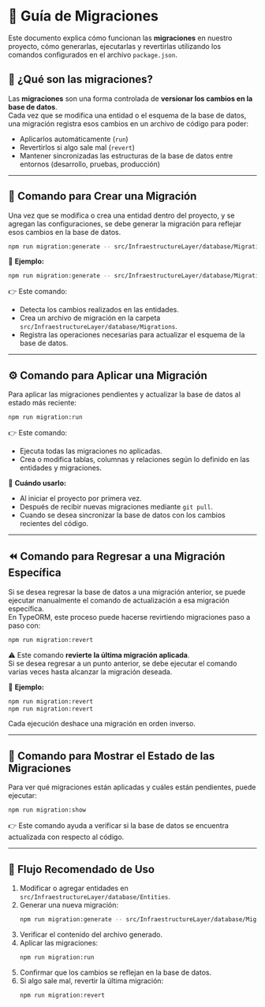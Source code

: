# 📘 Guía de Migraciones 

Este documento explica cómo funcionan las **migraciones** en nuestro proyecto, cómo generarlas, ejecutarlas y revertirlas utilizando los comandos configurados en el archivo `package.json`.

## 🧩 ¿Qué son las migraciones?

Las **migraciones** son una forma controlada de **versionar los cambios en la base de datos**.  
Cada vez que se modifica una entidad o el esquema de la base de datos, una migración registra esos cambios en un archivo de código para poder:

- Aplicarlos automáticamente (`run`)
- Revertirlos si algo sale mal (`revert`)
- Mantener sincronizadas las estructuras de la base de datos entre entornos (desarrollo, pruebas, producción)

---

## 🧩 Comando para Crear una Migración

Una vez que se modifica o crea una entidad dentro del proyecto, y se agregan las configuraciones, se debe generar la migración para reflejar esos cambios en la base de datos.

```bash
npm run migration:generate -- src/InfraestructureLayer/database/Migrations/NombreDeLaMigracion
```

📘 **Ejemplo:**
```bash
npm run migration:generate -- src/InfraestructureLayer/database/Migrations/AddUserTable
```

👉 Este comando:
- Detecta los cambios realizados en las entidades.
- Crea un archivo de migración en la carpeta `src/InfraestructureLayer/database/Migrations`.
- Registra las operaciones necesarias para actualizar el esquema de la base de datos.

---

## ⚙️ Comando para Aplicar una Migración

Para aplicar las migraciones pendientes y actualizar la base de datos al estado más reciente:

```bash
npm run migration:run
```

👉 Este comando:
- Ejecuta todas las migraciones no aplicadas.
- Crea o modifica tablas, columnas y relaciones según lo definido en las entidades y migraciones.

📘 **Cuándo usarlo:**
- Al iniciar el proyecto por primera vez.
- Después de recibir nuevas migraciones mediante `git pull`.
- Cuando se desea sincronizar la base de datos con los cambios recientes del código.

---

## ⏪ Comando para Regresar a una Migración Específica

Si se desea regresar la base de datos a una migración anterior, se puede ejecutar manualmente el comando de actualización a esa migración específica.  
En TypeORM, este proceso puede hacerse revirtiendo migraciones paso a paso con:

```bash
npm run migration:revert
```

⚠️ Este comando **revierte la última migración aplicada**.  
Si se desea regresar a un punto anterior, se debe ejecutar el comando varias veces hasta alcanzar la migración deseada.

📘 **Ejemplo:**
```bash
npm run migration:revert
npm run migration:revert
```

Cada ejecución deshace una migración en orden inverso.

---

## 🔄 Comando para Mostrar el Estado de las Migraciones

Para ver qué migraciones están aplicadas y cuáles están pendientes, puede ejecutar:

```bash
npm run migration:show
```

👉 Este comando ayuda a verificar si la base de datos se encuentra actualizada con respecto al código.

---

## 🧭 Flujo Recomendado de Uso

1. Modificar o agregar entidades en `src/InfraestructureLayer/database/Entities`.
2. Generar una nueva migración:
   ```bash
   npm run migration:generate -- src/InfraestructureLayer/database/Migrations/NombreDeLaMigracion
   ```
3. Verificar el contenido del archivo generado.
4. Aplicar las migraciones:
   ```bash
   npm run migration:run
   ```
5. Confirmar que los cambios se reflejan en la base de datos.
6. Si algo sale mal, revertir la última migración:
   ```bash
   npm run migration:revert
   ```


